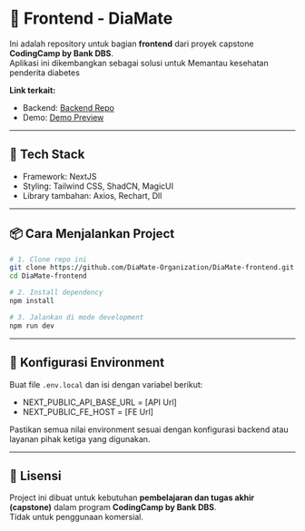 # 📱 Frontend - DiaMate

Ini adalah repository untuk bagian **frontend** dari proyek capstone **CodingCamp by Bank DBS**.  
Aplikasi ini dikembangkan sebagai solusi untuk Memantau kesehatan penderita diabetes

**Link terkait:**  
- Backend: [Backend Repo](https://github.com/DiaMate-Organization/diamate-be)  
- Demo: [Demo Preview](https://diamate-fe.vercel.app)

---

## 🚀 Tech Stack

- Framework: NextJS
- Styling: Tailwind CSS, ShadCN, MagicUI
- Library tambahan: Axios, Rechart, Dll

---

## 📦 Cara Menjalankan Project

```bash
# 1. Clone repo ini
git clone https://github.com/DiaMate-Organization/DiaMate-frontend.git
cd DiaMate-frontend

# 2. Install dependency
npm install

# 3. Jalankan di mode development
npm run dev
```

---

## 🔐 Konfigurasi Environment

Buat file `.env.local` dan isi dengan variabel berikut:

- NEXT_PUBLIC_API_BASE_URL = [API Url]
- NEXT_PUBLIC_FE_HOST = [FE Url]

Pastikan semua nilai environment sesuai dengan konfigurasi backend atau layanan pihak ketiga yang digunakan.

---


## 📄 Lisensi

Project ini dibuat untuk kebutuhan **pembelajaran dan tugas akhir (capstone)** dalam program **CodingCamp by Bank DBS**.  
Tidak untuk penggunaan komersial. 


